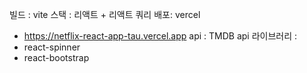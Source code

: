  빌드 : vite
 스택 : 리액트 + 리액트 쿼리 
 배포: vercel
- https://netflix-react-app-tau.vercel.app
 api : TMDB api 
 라이브러리 :
- react-spinner
- react-bootstrap
